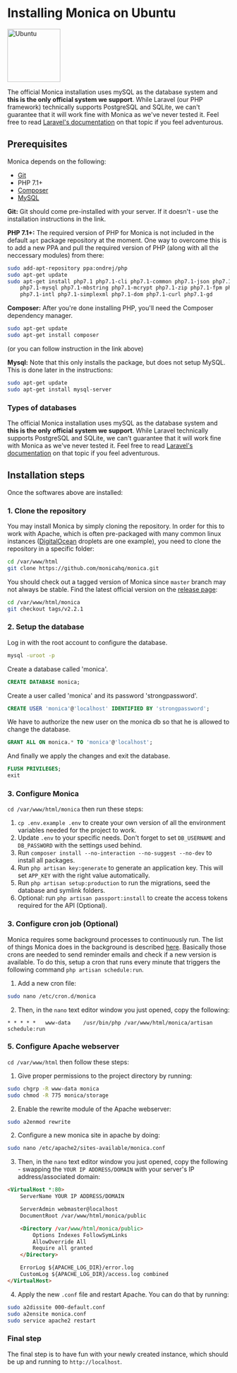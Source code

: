 # Installing Monica on Ubuntu

<img alt="Ubuntu" src="https://upload.wikimedia.org/wikipedia/commons/thumb/a/ab/Logo-ubuntu_cof-orange-hex.svg/120px-Logo-ubuntu_cof-orange-hex.svg.png" width="120" height="120" />

The official Monica installation uses mySQL as the database system and **this is the only official system we support**. While Laravel (our PHP framework) technically supports PostgreSQL and SQLite, we can't guarantee that it will work fine with Monica as we've never tested it. Feel free to read [Laravel's documentation](https://laravel.com/docs/database#configuration) on that topic if you feel adventurous.

## Prerequisites

Monica depends on the following:

* [Git](https://git-scm.com/book/en/v2/Getting-Started-Installing-Git)
* PHP 7.1+
* [Composer](https://getcomposer.org/)
* [MySQL](https://support.rackspace.com/how-to/installing-mysql-server-on-ubuntu/)

**Git:** Git should come pre-installed with your server. If it doesn't - use the installation instructions in the link.

**PHP 7.1+:** The required version of PHP for Monica is not included in the default `apt` package repository at the moment. One way to overcome this is to add a new PPA and pull the required version of PHP (along with all the neccessary modules) from there:

```sh
sudo add-apt-repository ppa:ondrej/php
sudo apt-get update
sudo apt-get install php7.1 php7.1-cli php7.1-common php7.1-json php7.1-opcache \
    php7.1-mysql php7.1-mbstring php7.1-mcrypt php7.1-zip php7.1-fpm php7.1-bcmath \
    php7.1-intl php7.1-simplexml php7.1-dom php7.1-curl php7.1-gd
```

**Composer:** After you're done installing PHP, you'll need the Composer dependency manager.

```sh
sudo apt-get update
sudo apt-get install composer
```
(or you can follow instruction in the link above)

**Mysql:** Note that this only installs the package, but does not setup MySQL. This is done later in the instructions:

```sh
sudo apt-get update
sudo apt-get install mysql-server
```
### Types of databases

The official Monica installation uses mySQL as the database system and **this is the only official system we support**. While Laravel technically supports PostgreSQL and SQLite, we can't guarantee that it will work fine with Monica as we've never tested it. Feel free to read [Laravel's documentation](https://laravel.com/docs/database#configuration) on that topic if you feel adventurous.

## Installation steps

Once the softwares above are installed:

### 1. Clone the repository

You may install Monica by simply cloning the repository. In order for this to work with Apache, which is often pre-packaged with many common linux instances ([DigitalOcean](https://www.digitalocean.com/) droplets are one example), you need to clone the repository in a specific folder:

```sh
cd /var/www/html
git clone https://github.com/monicahq/monica.git
```

You should check out a tagged version of Monica since `master` branch may not always be stable. Find the latest official version on the [release page](https://github.com/monicahq/monica/releases):

```sh
cd /var/www/html/monica
git checkout tags/v2.2.1
```

### 2. Setup the database

Log in with the root account to configure the database.
```sh
mysql -uroot -p
```

Create a database called 'monica'.
```sql
CREATE DATABASE monica;
```

Create a user called 'monica' and its password 'strongpassword'.
```sql
CREATE USER 'monica'@'localhost' IDENTIFIED BY 'strongpassword';
```

We have to authorize the new user on the monica db so that he is allowed to change the database.
```sql
GRANT ALL ON monica.* TO 'monica'@'localhost';
```

And finally we apply the changes and exit the database.
```sql
FLUSH PRIVILEGES;
exit
```

### 3. Configure Monica

`cd /var/www/html/monica` then run these steps:

1. `cp .env.example .env` to create your own version of all the environment variables needed for the project to work.
1. Update `.env` to your specific needs. Don't forget to set `DB_USERNAME` and `DB_PASSWORD` with the settings used behind.
1. Run `composer install --no-interaction --no-suggest --no-dev` to install all packages.
1. Run `php artisan key:generate` to generate an application key. This will set `APP_KEY` with the right value automatically.
1. Run `php artisan setup:production` to run the migrations, seed the database and symlink folders.
1. Optional: run `php artisan passport:install` to create the access tokens required for the API (Optional).

### 3. Configure cron job (Optional)

Monica requires some background processes to continuously run. The list of things Monica does in the background is described [here](https://github.com/monicahq/monica/blob/master/app/Console/Kernel.php#L33).
Basically those crons are needed to send reminder emails and check if a new version is available.
To do this, setup a cron that runs every minute that triggers the following command `php artisan schedule:run`.

1. Add a new cron file:
```sh
sudo nano /etc/cron.d/monica
```

2. Then, in the `nano` text editor window you just opened, copy the following:
```
* * * * *   www-data    /usr/bin/php /var/www/html/monica/artisan schedule:run
```

### 5. Configure Apache webserver

`cd /var/www/html` then follow these steps:

1. Give proper permissions to the project directory by running:

```sh
sudo chgrp -R www-data monica
sudo chmod -R 775 monica/storage
```

2. Enable the rewrite module of the Apache webserver:
```sh
sudo a2enmod rewrite
```

2. Configure a new monica site in apache by doing:

```sh
sudo nano /etc/apache2/sites-available/monica.conf
```

3. Then, in the `nano` text editor window you just opened, copy the following - swapping the `YOUR IP ADDRESS/DOMAIN` with your server's IP address/associated domain:

```html
<VirtualHost *:80>
    ServerName YOUR IP ADDRESS/DOMAIN

    ServerAdmin webmaster@localhost
    DocumentRoot /var/www/html/monica/public

    <Directory /var/www/html/monica/public>
        Options Indexes FollowSymLinks
        AllowOverride All
        Require all granted
    </Directory>

    ErrorLog ${APACHE_LOG_DIR}/error.log
    CustomLog ${APACHE_LOG_DIR}/access.log combined
</VirtualHost>
```

4. Apply the new `.conf` file and restart Apache. You can do that by running:

```sh
sudo a2dissite 000-default.conf
sudo a2ensite monica.conf
sudo service apache2 restart
```

### Final step

The final step is to have fun with your newly created instance, which should be up and running to `http://localhost`.
